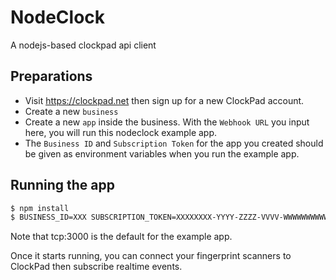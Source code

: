 # NodeClock
A nodejs-based clockpad api client

## Preparations

* Visit https://clockpad.net then sign up for a new ClockPad account.
* Create a new `business`
* Create a new `app` inside the business. With the `Webhook URL` you input here, you will run this nodeclock example app.
* The `Business ID` and `Subscription Token` for the app you created should be given as environment variables when you run the example app. 

## Running the app

```bash
$ npm install
$ BUSINESS_ID=XXX SUBSCRIPTION_TOKEN=XXXXXXXX-YYYY-ZZZZ-VVVV-WWWWWWWWWWWW node app.js
```

Note that tcp:3000 is the default for the example app.

Once it starts running, you can connect your fingerprint scanners to ClockPad then subscribe realtime events.
